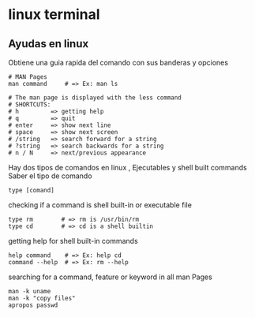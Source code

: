 # linux terminal


## Ayudas en linux 
Obtiene una guia rapida del comando con sus banderas y opciones
    
    # MAN Pages
    man command     # => Ex: man ls
    
    # The man page is displayed with the less command
    # SHORTCUTS:
    # h         => getting help
    # q         => quit
    # enter     => show next line
    # space     => show next screen
    # /string   => search forward for a string
    # ?string   => search backwards for a string
    # n / N     => next/previous appearance

Hay dos tipos de comandos en linux , Ejecutables y shell built commands 
Saber el tipo de comando 

    type [comand]
    
checking if a command is shell built-in or executable file

    type rm        # => rm is /usr/bin/rm
    type cd        # => cd is a shell builtin
    
    
getting help for shell built-in commands

    help command    # => Ex: help cd
    command --help  # => Ex: rm --help
    
searching for a command, feature or keyword in all man Pages

    man -k uname
    man -k "copy files"
    apropos passwd

